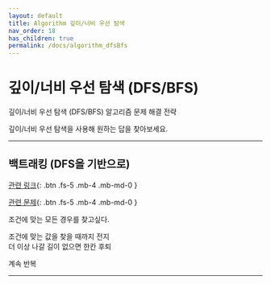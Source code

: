 ```yaml
---
layout: default
title: Algorithm 깊이/너비 우선 탐색
nav_order: 18
has_children: true
permalink: /docs/algorithm_dfsBfs
---
```



# 깊이/너비 우선 탐색 (DFS/BFS)

깊이/너비 우선 탐색 (DFS/BFS) 알고리즘 문제 해결 전략  

깊이/너비 우선 탐색을 사용해 원하는 답을 찾아보세요.  

---

## 백트래킹 (DFS을 기반으로)

[관련 링크](https://www.slideshare.net/JaehoSeok/0521-8051381){: .btn .fs-5 .mb-4 .mb-md-0 }  

[관련 문제](http://idea-sketch.tistory.com/29){: .btn .fs-5 .mb-4 .mb-md-0 }  

조건에 맞는 모든 경우를 찾고싶다.  

조건에 맞는 값을 찾을 때까지 전지  
더 이상 나갈 길이 없으면 한칸 후퇴  

계속 반복  

---

